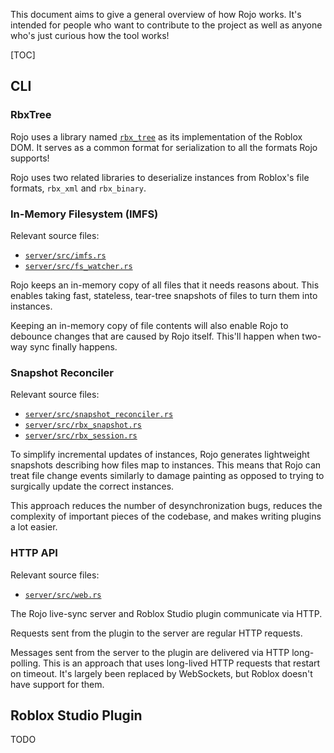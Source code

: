 This document aims to give a general overview of how Rojo works. It's intended for people who want to contribute to the project as well as anyone who's just curious how the tool works!

[TOC]

## CLI

### RbxTree
Rojo uses a library named [`rbx_tree`](https://github.com/LPGhatguy/rbx-tree) as its implementation of the Roblox DOM. It serves as a common format for serialization to all the formats Rojo supports!

Rojo uses two related libraries to deserialize instances from Roblox's file formats, `rbx_xml` and `rbx_binary`.

### In-Memory Filesystem (IMFS)
Relevant source files:

* [`server/src/imfs.rs`](https://github.com/LPGhatguy/rojo/blob/master/server/src/imfs.rs)
* [`server/src/fs_watcher.rs`](https://github.com/LPGhatguy/rojo/blob/master/server/src/fs_watcher.rs)

Rojo keeps an in-memory copy of all files that it needs reasons about. This enables taking fast, stateless, tear-tree snapshots of files to turn them into instances.

Keeping an in-memory copy of file contents will also enable Rojo to debounce changes that are caused by Rojo itself. This'll happen when two-way sync finally happens.

### Snapshot Reconciler
Relevant source files:

* [`server/src/snapshot_reconciler.rs`](https://github.com/LPGhatguy/rojo/blob/master/server/src/snapshot_reconciler.rs)
* [`server/src/rbx_snapshot.rs`](https://github.com/LPGhatguy/rojo/blob/master/server/src/rbx_snapshot.rs)
* [`server/src/rbx_session.rs`](https://github.com/LPGhatguy/rojo/blob/master/server/src/rbx_session.rs)

To simplify incremental updates of instances, Rojo generates lightweight snapshots describing how files map to instances. This means that Rojo can treat file change events similarly to damage painting as opposed to trying to surgically update the correct instances.

This approach reduces the number of desynchronization bugs, reduces the complexity of important pieces of the codebase, and makes writing plugins a lot easier.

### HTTP API
Relevant source files:

* [`server/src/web.rs`](https://github.com/LPGhatguy/rojo/blob/master/server/src/web.rs)

The Rojo live-sync server and Roblox Studio plugin communicate via HTTP.

Requests sent from the plugin to the server are regular HTTP requests.

Messages sent from the server to the plugin are delivered via HTTP long-polling. This is an approach that uses long-lived HTTP requests that restart on timeout. It's largely been replaced by WebSockets, but Roblox doesn't have support for them.

## Roblox Studio Plugin
TODO